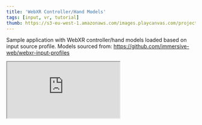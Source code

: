 ```yaml
---
title: 'WebXR Controller/Hand Models'
tags: [input, vr, tutorial]
thumb: https://s3-eu-west-1.amazonaws.com/images.playcanvas.com/projects/12/706679/B12FF3-image-75.jpg
---
```


Sample application with WebXR controller/hand models loaded based on input source profile. Models sourced from: https://github.com/immersive-web/webxr-input-profiles

<div className="iframe-container">
    <iframe src="https://playcanv.as/p/g7uSJhuo/" title="WebXR Controller/Hand Models" allow="camera; microphone; xr-spatial-tracking; fullscreen" allowfullscreen></iframe>
</div>
